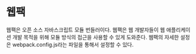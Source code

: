 # 웹팩
웹팩은 오픈 소스 자바스크립트 모듈 번들러이다.
웹팩은 웹 개발자들이 웹 애플리케이션 개발 목적을 위해 모듈 방식의 접근을 사용할 수 있게 도와준다.
웹팩의 자세한 설정은 webpack.config.js라는 파일을 통해서 설정할 수 있다.
